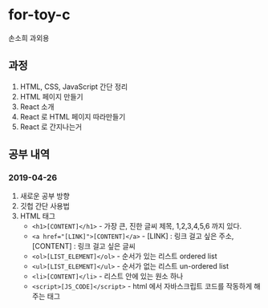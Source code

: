 # for-toy-c
손소희 과외용

## 과정
1. HTML, CSS, JavaScript 간단 정리
2. HTML 페이지 만들기
3. React 소개
4. React 로 HTML 페이지 따라만들기
5. React 로 간지나는거 

## 공부 내역
### 2019-04-26
1. 새로운 공부 방향
2. 깃헙 간단 사용법
3. HTML 태그
    * ``<h1>[CONTENT]</h1>`` - 가장 큰, 진한 글씨 제목, 1,2,3,4,5,6 까지 있다.
    * ``<a href="[LINK]">[CONTENT]</a>`` - \[LINK\] : 링크 걸고 싶은 주소, \[CONTENT\] : 링크 걸고 싶은 글씨
    * ``<ol>[LIST_ELEMENT]</ol>`` - 순서가 있는 리스트 ordered list
    * ``<ul>[LIST_ELEMENT]</ul>`` - 순서가 없는 리스트 un-ordered list
    * ``<li>[CONTENT]</li>`` - 리스트 안에 있는 원소 하나
    * ``<script>[JS_CODE]</script>`` - html 에서 자바스크립트 코드를 작동하게 해주는 태그